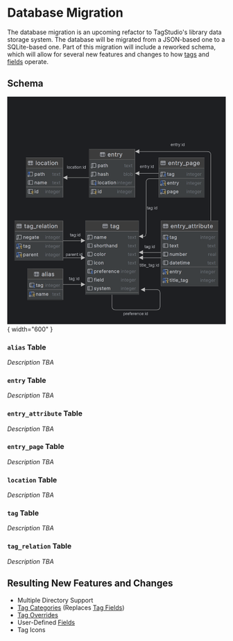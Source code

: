 # Database Migration

The database migration is an upcoming refactor to TagStudio's library data storage system. The database will be migrated from a JSON-based one to a SQLite-based one. Part of this migration will include a reworked schema, which will allow for several new features and changes to how [tags](../library/tag.md) and [fields](../library/field.md) operate.

## Schema

![Database Schema](../assets/db_schema.png){ width="600" }

### `alias` Table

_Description TBA_

### `entry` Table

_Description TBA_

### `entry_attribute` Table

_Description TBA_

### `entry_page` Table

_Description TBA_

### `location` Table

_Description TBA_

### `tag` Table

_Description TBA_

### `tag_relation` Table

_Description TBA_

## Resulting New Features and Changes

- Multiple Directory Support
- [Tag Categories](../library/tag_categories.md) (Replaces [Tag Fields](../library/field.md#tag_box))
- [Tag Overrides](../library/tag_overrides.md)
- User-Defined [Fields](../library/field.md)
- Tag Icons
